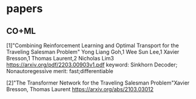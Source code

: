 # papers
## CO+ML
 [1]"Combining Reinforcement Learning and Optimal Transport for the Traveling Salesman Problem" Yong Liang Goh,1 Wee Sun Lee,1 Xavier Bresson,1 Thomas Laurent,2 Nicholas Lim3
 https://arxiv.org/pdf/2203.00903v1.pdf
 keyword: Sinkhorn Decoder; Nonautoregessive
 merit: fast;differentiable
 
[2]"The Transformer Network for the Traveling Salesman Problem"Xavier Bresson, Thomas Laurent
https://arxiv.org/abs/2103.03012
